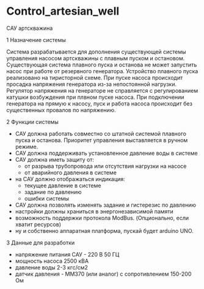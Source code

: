 # Control_artesian_well

САУ артскважина

1 Назначение системы

Система разрабатывается для дополнения существующей системы управления насосом артскважины с плавным пуском и остановом. Существующая система плавного пуска и останова не может запустить насос при работе от резервного генератора. Устройство плавного пуска реализовано на тиристорной схеме. При пуске насоса происходит просадка напряжения генератора из-за непостоянной нагрузки. Регулятор напряжения на генераторе не справляется с регулированием катушки возбуждения при плвном пуске насоса.
При подключении генератора на прямую к насосу, пуск и работа насоса происходит без существенных провалов по напряжению.

2 Функции системы
- САУ должна работать совместно со штатной системой плавного пуска и останова. Приоритет управления выставляется в ручном режиме.
- САУ должна поддерживать установленное давление воды в системе
- САУ должна иметь защиту от:
    - от разрыва трубопровода или отсутствия нагрузки на насосе
    - от аварийного давления в системе
- на САУ должно отображаться индикация:
    - текущее давление в системе
    - задание по давлению
    - ошибки системы
- САУ должна позволять изменять задание и гистерезис по давлению
- настройки должны храниться в энергонезависимой памяти
- возможность поддержки протокола ModBus. (Опционально, если хватит ресурсов)
- ну и собственно аппаратная платформа, пускай будет arduino UNO.

3 Данные для разработки
- напряжение питания САУ - 220 В 50 ГЦ 
- мощность насоса 2500 кВА
- давление воды 2-3 кгс/см2
- датчик давления  -  ММ370 (или аналог) с сопротивлением 150-200 Ом

       
      




    